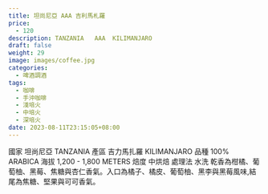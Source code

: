 ```yaml
---
title: 坦尚尼亞 AAA 吉利馬札羅
price:
  - 120
description: TANZANIA   AAA  KILIMANJARO
draft: false
weight: 29
image: images/coffee.jpg
categories:
  - 啤酒調酒
tags:
  - 咖啡
  - 手沖咖啡
  - 淺培火
  - 中培火
  - 深培火
date: 2023-08-11T23:15:05+08:00
---
```

國家      坦尚尼亞 TANZANIA 產區      吉力馬扎羅 KILIMANJARO 品種      100% ARABICA 海拔      1,200 - 1,800 METERS 焙度      中烘焙 處理法  水洗  乾香為柑橘、葡萄柚、黑莓、焦糖與杏仁香氣。入口為橘子、橘皮、葡萄柚、黑李與黑莓風味,結尾為焦糖、堅果與可可香氣。